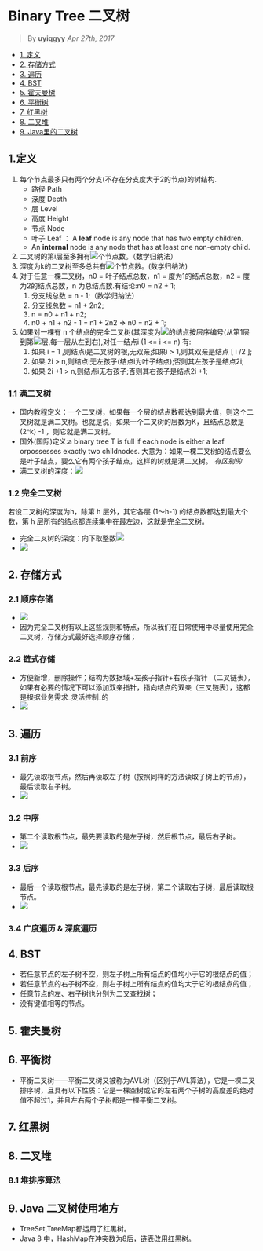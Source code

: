 # Binary Tree 二叉树
> By __uyiqgyy__
> _Apr 27th, 2017_
* [1. 定义](#1)
* [2. 存储方式](#2)
* [3. 遍历](#3)
* [4. BST](#4)
* [5. 霍夫曼树](#5)
* [6. 平衡树](#6)
* [7. 红黑树](#7)
* [8. 二叉堆](#8)
* [9. Java里的二叉树](#9)

## 1.定义 <a name = "1"/>
1. 每个节点最多只有两个分支(不存在分支度大于2的节点)的树结构.
   - 路径 Path
   - 深度 Depth
   - 层 Level
   - 高度 Height
   - 节点 Node
   - 叶子 Leaf ： A __leaf__ node is any node that has two empty children.
   - An __internal__ node is any node that has at least one non-empty child.
2. 二叉树的第i层至多拥有<img src="http://chart.googleapis.com/chart?cht=tx&chl=$2^{i-1}$" style="border:none;">个节点数。（数学归纳法）
3. 深度为k的二叉树至多总共有<img src="http://chart.googleapis.com/chart?cht=tx&chl=$2^{k%2B1}-1$" style="border:none;">个节点数。(数学归纳法)
4. 对于任意一棵二叉树，n0 = 叶子结点总数，n1 = 度为1的结点总数，n2 = 度为2的结点总数，n 为总结点数.有结论:n0 = n2 + 1;
   1. 分支线总数 = n - 1;（数学归纳法）
   2. 分支线总数 = n1 + 2n2;
   3. n = n0 + n1 + n2; 
   4. n0 + n1 + n2 - 1 = n1 + 2n2 => n0 = n2 + 1;
5. 如果对一棵有 n 个结点的完全二叉树(其深度为<img src="http://chart.googleapis.com/chart?cht=tx&chl=$[\log^{2n}]%2B1$" style="border:none;">的结点按层序编号(从第1层到第<img src="http://chart.googleapis.com/chart?cht=tx&chl=$[\log^{2n}]%2B1$" style="border:none;">层,每一层从左到右),对任一结点i (1 <= i <= n) 有:
   1. 如果 i = 1 ,则结点i是二叉树的根,无双亲;如果i > 1,则其双亲是结点 [ i /2 ];
   2. 如果 2i > n,则结点i无左孩子(结点i为叶子结点);否则其左孩子是结点2i;
   3. 如果 2i +1 > n,则结点i无右孩子;否则其右孩子是结点2i +1;

### 1.1 满二叉树
* 国内教程定义：一个二叉树，如果每一个层的结点数都达到最大值，则这个二叉树就是满二叉树。也就是说，如果一个二叉树的层数为K，且结点总数是(2^k) -1 ，则它就是满二叉树。
* 国外(国际)定义:a binary tree T is full if each node is either a leaf orpossesses exactly two childnodes.
大意为：如果一棵二叉树的结点要么是叶子结点，要么它有两个孩子结点，这样的树就是满二叉树。
_有区别的_
* 满二叉树的深度：<img src="http://chart.googleapis.com/chart?cht=tx&chl=$\log^{2(n%2B1)}$" style="border:none;">
### 1.2 完全二叉树
若设二叉树的深度为h，除第 h 层外，其它各层 (1～h-1) 的结点数都达到最大个数，第 h 层所有的结点都连续集中在最左边，这就是完全二叉树。
* 完全二叉树的深度：向下取整数<img src="http://chart.googleapis.com/chart?cht=tx&chl=$\log^{2n}%2B1$" style="border:none;">
* <img src="http://upload-images.jianshu.io/upload_images/1170656-5a5492bf84d52b72.png?imageMogr2/auto-orient/strip%7CimageView2/2/w/1240">
## 2. 存储方式<a name="2"/>
### 2.1 顺序存储
* <img src="http://7xirg5.com1.z0.glb.clouddn.com/binary-tree-arr.png">
* 因为完全二叉树有以上这些规则和特点，所以我们在日常使用中尽量使用完全二叉树，存储方式最好选择顺序存储；
### 2.2 链式存储
* 方便新增，删除操作；结构为数据域+左孩子指针+右孩子指针 （二叉链表），如果有必要的情况下可以添加双亲指针，指向结点的双亲（三叉链表），这都是根据业务需求_灵活控制_的
* <img src="http://7xirg5.com1.z0.glb.clouddn.com/binary-tree-lian.png">
## 3. 遍历<a name="3"/>
### 3.1 前序
* 最先读取根节点，然后再读取左子树（按照同样的方法读取子树上的节点），最后读取右子树。
* <img src="http://upload-images.jianshu.io/upload_images/1396375-9cd286f6ee54aae2.jpg?imageMogr2/auto-orient/strip%7CimageView2/2/w/1240">
### 3.2 中序
* 第二个读取根节点，最先要读取的是左子树，然后根节点，最后右子树。
* <img src="http://upload-images.jianshu.io/upload_images/1396375-21b62af4c49f03c1.jpg?imageMogr2/auto-orient/strip%7CimageView2/2/w/1240">
### 3.3 后序
* 最后一个读取根节点，最先读取的是左子树，第二个读取右子树，最后读取根节点。
* <img src="http://upload-images.jianshu.io/upload_images/1396375-f929b5b8ae27e10d.png?imageMogr2/auto-orient/strip%7CimageView2/2/w/1240">
### 3.4 广度遍历 & 深度遍历
## 4. BST <a name="4"/>
* 若任意节点的左子树不空，则左子树上所有结点的值均小于它的根结点的值；
* 若任意节点的右子树不空，则右子树上所有结点的值均大于它的根结点的值；
* 任意节点的左、右子树也分别为二叉查找树；
* 没有键值相等的节点。
## 5. 霍夫曼树<a name="5"/>
## 6. 平衡树<a name="6"/>
* 平衡二叉树——平衡二叉树又被称为AVL树（区别于AVL算法），它是一棵二叉排序树，且具有以下性质：它是一棵空树或它的左右两个子树的高度差的绝对值不超过1，并且左右两个子树都是一棵平衡二叉树。
## 7. 红黑树<a name="7"/>
## 8. 二叉堆<a name="8"/>
### 8.1 堆排序算法
## 9. Java 二叉树使用地方<a name="9"/>
* TreeSet,TreeMap都运用了红黑树。
* Java 8 中，HashMap在冲突数为8后，链表改用红黑树。

